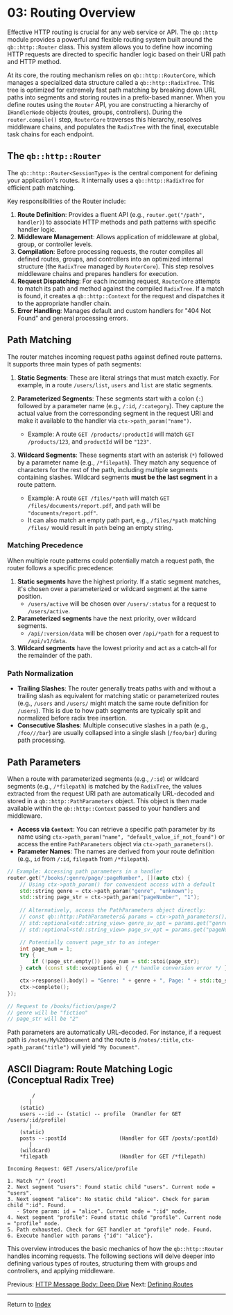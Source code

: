 # 03: Routing Overview

Effective HTTP routing is crucial for any web service or API. The `qb::http` module provides a powerful and flexible routing system built around the `qb::http::Router` class. This system allows you to define how incoming HTTP requests are directed to specific handler logic based on their URI path and HTTP method.

At its core, the routing mechanism relies on `qb::http::RouterCore`, which manages a specialized data structure called a `qb::http::RadixTree`. This tree is optimized for extremely fast path matching by breaking down URL paths into segments and storing routes in a prefix-based manner. When you define routes using the `Router` API, you are constructing a hierarchy of `IHandlerNode` objects (routes, groups, controllers). During the `router.compile()` step, `RouterCore` traverses this hierarchy, resolves middleware chains, and populates the `RadixTree` with the final, executable task chains for each endpoint.

## The `qb::http::Router`

The `qb::http::Router<SessionType>` is the central component for defining your application's routes. It internally uses a `qb::http::RadixTree` for efficient path matching.

Key responsibilities of the Router include:

1.  **Route Definition**: Provides a fluent API (e.g., `router.get("/path", handler)`) to associate HTTP methods and path patterns with specific handler logic.
2.  **Middleware Management**: Allows application of middleware at global, group, or controller levels.
3.  **Compilation**: Before processing requests, the router compiles all defined routes, groups, and controllers into an optimized internal structure (the `RadixTree` managed by `RouterCore`). This step resolves middleware chains and prepares handlers for execution.
4.  **Request Dispatching**: For each incoming request, `RouterCore` attempts to match its path and method against the compiled `RadixTree`. If a match is found, it creates a `qb::http::Context` for the request and dispatches it to the appropriate handler chain.
5.  **Error Handling**: Manages default and custom handlers for "404 Not Found" and general processing errors.

## Path Matching

The router matches incoming request paths against defined route patterns. It supports three main types of path segments:

1.  **Static Segments**: These are literal strings that must match exactly. For example, in a route `/users/list`, `users` and `list` are static segments.

2.  **Parameterized Segments**: These segments start with a colon (`:`) followed by a parameter name (e.g., `/:id`, `/:category`). They capture the actual value from the corresponding segment in the request URI and make it available to the handler via `ctx->path_param("name")`.
    -   Example: A route `GET /products/:productId` will match `GET /products/123`, and `productId` will be `"123"`.

3.  **Wildcard Segments**: These segments start with an asterisk (`*`) followed by a parameter name (e.g., `/*filepath`). They match any sequence of characters for the rest of the path, including multiple segments containing slashes. Wildcard segments **must be the last segment** in a route pattern.
    -   Example: A route `GET /files/*path` will match `GET /files/documents/report.pdf`, and `path` will be `"documents/report.pdf"`.
    -   It can also match an empty path part, e.g., `/files/*path` matching `/files/` would result in `path` being an empty string.

### Matching Precedence

When multiple route patterns could potentially match a request path, the router follows a specific precedence:

1.  **Static segments** have the highest priority. If a static segment matches, it's chosen over a parameterized or wildcard segment at the same position.
    -   `/users/active` will be chosen over `/users/:status` for a request to `/users/active`.
2.  **Parameterized segments** have the next priority, over wildcard segments.
    -   `/api/:version/data` will be chosen over `/api/*path` for a request to `/api/v1/data`.
3.  **Wildcard segments** have the lowest priority and act as a catch-all for the remainder of the path.

### Path Normalization

-   **Trailing Slashes**: The router generally treats paths with and without a trailing slash as equivalent for matching static or parameterized routes (e.g., `/users` and `/users/` might match the same route definition for `/users`). This is due to how path segments are typically split and normalized before radix tree insertion.
-   **Consecutive Slashes**: Multiple consecutive slashes in a path (e.g., `/foo///bar`) are usually collapsed into a single slash (`/foo/bar`) during path processing.

## Path Parameters

When a route with parameterized segments (e.g., `/:id`) or wildcard segments (e.g., `/*filepath`) is matched by the `RadixTree`, the values extracted from the request URI path are automatically URL-decoded and stored in a `qb::http::PathParameters` object. This object is then made available within the `qb::http::Context` passed to your handlers and middleware.

-   **Access via `Context`**: You can retrieve a specific path parameter by its name using `ctx->path_param("name", "default_value_if_not_found")` or access the entire `PathParameters` object via `ctx->path_parameters()`.
-   **Parameter Names**: The names are derived from your route definition (e.g., `id` from `/:id`, `filepath` from `/*filepath`).

```cpp
// Example: Accessing path parameters in a handler
router.get("/books/:genre/page/:pageNumber", [](auto ctx) {
    // Using ctx->path_param() for convenient access with a default
    std::string genre = ctx->path_param("genre", "unknown");
    std::string page_str = ctx->path_param("pageNumber", "1");
    
    // Alternatively, access the PathParameters object directly:
    // const qb::http::PathParameters& params = ctx->path_parameters();
    // std::optional<std::string_view> genre_sv_opt = params.get("genre");
    // std::optional<std::string_view> page_sv_opt = params.get("pageNumber");

    // Potentially convert page_str to an integer
    int page_num = 1;
    try {
        if (!page_str.empty()) page_num = std::stoi(page_str);
    } catch (const std::exception& e) { /* handle conversion error */ }

    ctx->response().body() = "Genre: " + genre + ", Page: " + std::to_string(page_num);
    ctx->complete();
});

// Request to /books/fiction/page/2
// genre will be "fiction"
// page_str will be "2"
```

Path parameters are automatically URL-decoded. For instance, if a request path is `/notes/My%20Document` and the route is `/notes/:title`, `ctx->path_param("title")` will yield `"My Document"`.

## ASCII Diagram: Route Matching Logic (Conceptual Radix Tree)

```
        /
       |
    (static)
    users --:id -- (static) -- profile  (Handler for GET /users/:id/profile)
       |
    (static)
    posts --:postId                 (Handler for GET /posts/:postId)
       |
    (wildcard)
    *filepath                       (Handler for GET /*filepath)

Incoming Request: GET /users/alice/profile

1. Match "/" (root)
2. Next segment "users": Found static child "users". Current node = "users".
3. Next segment "alice": No static child "alice". Check for param child ":id". Found.
   - Store param: id = "alice". Current node = ":id" node.
4. Next segment "profile": Found static child "profile". Current node = "profile" node.
5. Path exhausted. Check for GET handler at "profile" node. Found.
6. Execute handler with params {"id": "alice"}.
```

This overview introduces the basic mechanics of how the `qb::http::Router` handles incoming requests. The following sections will delve deeper into defining various types of routes, structuring them with groups and controllers, and applying middleware.

Previous: [HTTP Message Body: Deep Dive](./02-body-deep-dive.md)
Next: [Defining Routes](./04-defining-routes.md)

---
Return to [Index](./README.md) 